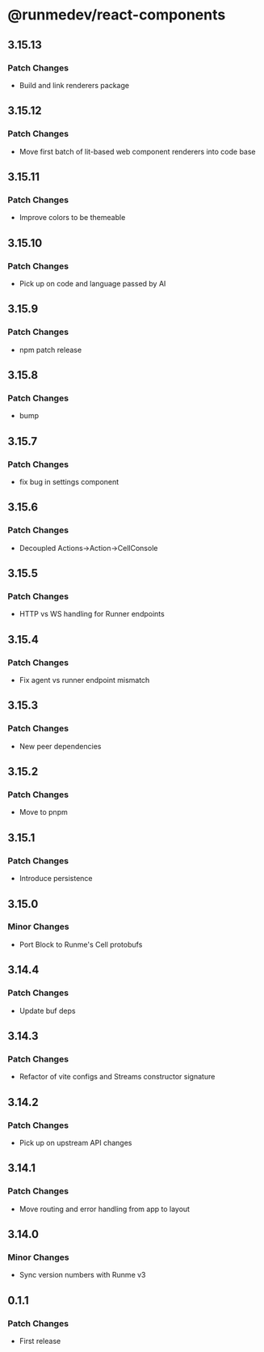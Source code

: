 # @runmedev/react-components

## 3.15.13

### Patch Changes

- Build and link renderers package

## 3.15.12

### Patch Changes

- Move first batch of lit-based web component renderers into code base

## 3.15.11

### Patch Changes

- Improve colors to be themeable

## 3.15.10

### Patch Changes

- Pick up on code and language passed by AI

## 3.15.9

### Patch Changes

- npm patch release

## 3.15.8

### Patch Changes

- bump

## 3.15.7

### Patch Changes

- fix bug in settings component

## 3.15.6

### Patch Changes

- Decoupled Actions->Action->CellConsole

## 3.15.5

### Patch Changes

- HTTP vs WS handling for Runner endpoints

## 3.15.4

### Patch Changes

- Fix agent vs runner endpoint mismatch

## 3.15.3

### Patch Changes

- New peer dependencies

## 3.15.2

### Patch Changes

- Move to pnpm

## 3.15.1

### Patch Changes

- Introduce persistence

## 3.15.0

### Minor Changes

- Port Block to Runme's Cell protobufs

## 3.14.4

### Patch Changes

- Update buf deps

## 3.14.3

### Patch Changes

- Refactor of vite configs and Streams constructor signature

## 3.14.2

### Patch Changes

- Pick up on upstream API changes

## 3.14.1

### Patch Changes

- Move routing and error handling from app to layout

## 3.14.0

### Minor Changes

- Sync version numbers with Runme v3

## 0.1.1

### Patch Changes

- First release
